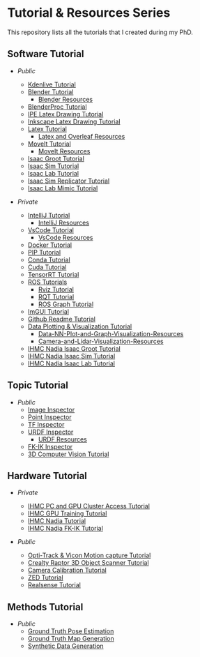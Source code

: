 # Tutorial & Resources Series
This repository lists all the tutorials that I created during my PhD.

## Software Tutorial
- *Public*
  - [Kdenlive Tutorial](https://github.com/ArghyaChatterjee/Kdenlive-Tutorial)
  - [Blender Tutorial](https://github.com/ArghyaChatterjee/Blender-Tutorial)
    - [Blender Resources](https://github.com/ArghyaChatterjee/Blender-Resources)
  - [BlenderProc Tutorial]()  
  - [IPE Latex Drawing Tutorial](https://github.com/ArghyaChatterjee/IPE-Latex-Drawing-Tutorial)
  - [Inkscape Latex Drawing Tutorial](https://github.com/ArghyaChatterjee/Inkscape-Latex-Drawing-Tutorial)
  - [Latex Tutorial](https://github.com/ArghyaChatterjee/Latex-and-Overleaf-Tutorial)
    - [Latex and Overleaf Resources](https://github.com/ArghyaChatterjee/Latex-and-Overleaf-Resources) 
  - [MoveIt Tutorial](https://github.com/ArghyaChatterjee/MoveIt-Tutorial)
    - [MoveIt Resources](https://github.com/ArghyaChatterjee/MoveIt-Resources) 
  - [Isaac Groot Tutorial](https://github.com/ArghyaChatterjee/Isaac-Groot-Tutorial) 
  - [Isaac Sim Tutorial](https://github.com/ArghyaChatterjee/Isaac-Sim-Tutorial)
  - [Isaac Lab Tutorial](https://github.com/ArghyaChatterjee/Isaac-Lab-Tutorial)
  - [Isaac Sim Replicator Tutorial](https://github.com/ArghyaChatterjee/Isaac-Sim-Replicator-Tutorial)
  - [Isaac Lab Mimic Tutorial]()

- *Private*
  - [IntelliJ Tutorial]()
    - [IntelliJ Resources]()
  - [VsCode Tutorial]()
    - [VsCode Resources]()
  - [Docker Tutorial](https://github.com/ArghyaChatterjee/Docker-Tutorial)
  - [PIP Tutorial](https://github.com/ArghyaChatterjee/PIP-Tutorial)
  - [Conda Tutorial](https://github.com/ArghyaChatterjee/Conda-Tutorial)
  - [Cuda Tutorial](https://github.com/ArghyaChatterjee/Cuda-Tutorial)
  - [TensorRT Tutorial](https://github.com/ArghyaChatterjee/TensorRT-Tutorial)
  - [ROS Tutorials](https://github.com/robosavvy/ROS_Tutorials)
    - [Rviz Tutorial](https://github.com/ArghyaChatterjee/Rviz-Tutorial)
    - [RQT Tutorial](https://github.com/ArghyaChatterjee/RQT-Tutorial)
    - [ROS Graph Tutorial](https://github.com/ArghyaChatterjee/ROS-Graph-Tutorial)
  - [ImGUI Tutorial](https://github.com/ArghyaChatterjee/ImGUI-Tutorial)
  - [Github Readme Tutorial](https://github.com/ArghyaChatterjee/Github-Readme-Tutorial)
  - [Data Plotting & Visualization Tutorial](https://github.com/ArghyaChatterjee/Data-Plotting-Visualization-Tutorial)
    - [Data-NN-Plot-and-Graph-Visualization-Resources](https://github.com/ArghyaChatterjee/Data-NN-Plot-and-Graph-Visualization-Resources)
    - [Camera-and-Lidar-Visualization-Resources](https://github.com/ArghyaChatterjee/Camera-and-Lidar-Visualization-Resources)
  - [IHMC Nadia Isaac Groot Tutorial](https://github.com/ArghyaChatterjee/IHMC-Nadia-Isaac-Groot-Tutorial) 
  - [IHMC Nadia Isaac Sim Tutorial](https://github.com/ArghyaChatterjee/IHMC-Nadia-Isaac-Sim-Tutorial)
  - [IHMC Nadia Isaac Lab Tutorial](https://github.com/ArghyaChatterjee/IHMC-Nadia-Isaac-Lab-Tutorial)
## Topic Tutorial
- *Public*
  - [Image Inspector](https://github.com/ArghyaChatterjee/image-inspector)
  - [Point Inspector](https://github.com/ArghyaChatterjee/point-inspector)
  - [TF Inspector](https://github.com/ArghyaChatterjee/TF-Inspector)
  - [URDF Inspector](https://github.com/ArghyaChatterjee/URDF-Inspector)
    - [URDF Resources](https://github.com/ArghyaChatterjee/URDF-Resources) 
  - [FK-IK Inspector](https://github.com/ArghyaChatterjee/IK-Inspector)
  - [3D Computer Vision Tutorial](https://github.com/mint-lab/3dv_tutorial) 

## Hardware Tutorial
- *Private*
  - [IHMC PC and GPU Cluster Access Tutorial](https://github.com/ArghyaChatterjee/IHMC-PC-and-GPU-Cluster-Access-Tutorial)
  - [IHMC GPU Training Tutorial](https://github.com/ArghyaChatterjee/IHMC-GPU-Training-Tutorial)
  - [IHMC Nadia Tutorial](https://github.com/ArghyaChatterjee/IHMC-Nadia-Tutorial)
  - [IHMC Nadia FK-IK Tutorial](https://github.com/ArghyaChatterjee/IHMC-Nadia-FK-IK-Tutorial)

- *Public*
  - [Opti-Track & Vicon Motion capture Tutorial](https://github.com/ArghyaChatterjee/Optitrack-and-Vicon-Mocap-Tutorial)
  - [Crealty Raptor 3D Object Scanner Tutorial](https://github.com/ArghyaChatterjee/All-About-Creality-Raptor-Scanner)
  - [Camera Calibration Tutorial](https://github.com/ArghyaChatterjee/Camera-Calibration-Tutorial)
  - [ZED Tutorial](https://github.com/ArghyaChatterjee/ZED-Tutorial)
  - [Realsense Tutorial](https://github.com/ArghyaChatterjee/Realsense-Tutorial)

## Methods Tutorial
- *Public*
  - [Ground Truth Pose Estimation](https://github.com/ArghyaChatterjee/Ground-Truth-Pose-Estimation)
  - [Ground Truth Map Generation](https://github.com/ArghyaChatterjee/Ground-Truth-Map-Generation)
  - [Synthetic Data Generation](https://github.com/ArghyaChatterjee/Synthetic-Data-Generation)
